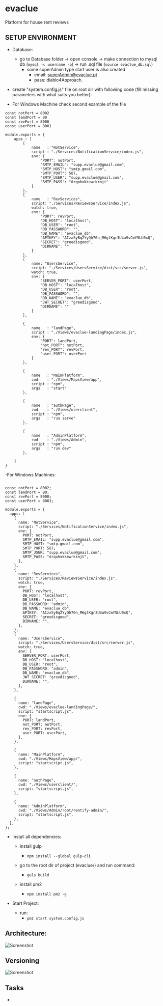 # evaclue

Platform for house rent reviews

## SETUP ENVIRONMENT

- Database:

  - go to Database folder -> open console -> make connection to mysql db (`mysql -u username -p`) -> run .sql file (`source evaclue_db.sql`)
    - some superAdmin type start user is also created
      - email: superAdmin@evaclue.pt
      - pass: diablo4Approach.

- create "system.config.js" file on root dir with following code (fill missing parameters with what suits you better):
- For Windows Machine check second example of the file

```
const notPort = 8002
const landPort = 80
const revPort = 8000
const userPort = 8001

module.exports = {
    apps : [
        {
            name   : "NotService",
            script : "./Services/NotificationService/index.js",
            env: {
                "PORT": notPort,
                "SMTP_EMAIL": "supp.evaclue@gmail.com",
                "SMTP_HOST": "smtp.gmail.com",
                "SMTP_PORT": 587,
                "SMTP_USER": "supp.evaclue@gmail.com",
                "SMTP_PASS": "drqohvkkewrkrnjt"
            }
        },
        {
            name   : "RevServices",
            script: "./Services/ReviewsService/index.js",
            watch: true,
            env: {
                "PORT": revPort,
                "DB_HOST": "localhost",
                "DB_USER": "root",
                "DB_PASSWORD": "",
                "DB_NAME": "evaclue_db",
                "APIKEY": "AIzaSyBq2YyQh70n_M6glKgr3U4a9vCmY5LU0xQ",
                "SECRET": "greedisgood",
                "DIRNAME": ""
            }
        },
        {
            name: "UsersService",
            script: "./Services/UsersService/dist/src/server.js",
            watch: true,
            env: {
                "SERVER_PORT": userPort,
                "DB_HOST": "localhost",
                "DB_USER": "root",
                "DB_PASSWORD": "",
                "DB_NAME": "evaclue_db",
                "JWT_SECRET": "greedisgood",
                "DIRNAME": ""
            }
        },

        {
            name   : "landPage",
            script : "./Views/evaclue-landingPage/index.js",
            env: {
                "PORT": landPort,
                "not_PORT": notPort,
                "rev_PORT": revPort,
                "user_PORT": userPort
            }
        },

        {
            name   : "MainPlatform",
            cwd    : "./Views/MapsView/app",
            script : "npm",
            args   : "start"
        },

        {
            name   : "authPage",
            cwd    : "./Views/userclient",
            script : "npm",
            args   : "run serve"
        },

        {
            name   : "AdminPlatform",
            cwd    : "./Views/Admin",
            script : "npm",
            args   : "run dev"
        },

    ]
}
```

-For Windows Machines:

```

const notPort = 8002;
const landPort = 80;
const revPort = 8000;
const userPort = 8001;

module.exports = {
  apps: [
    {
      name: "NotService",
      script: "./Services/NotificationService/index.js",
      env: {
        PORT: notPort,
        SMTP_EMAIL: "supp.evaclue@gmail.com",
        SMTP_HOST: "smtp.gmail.com",
        SMTP_PORT: 587,
        SMTP_USER: "supp.evaclue@gmail.com",
        SMTP_PASS: "drqohvkkewrkrnjt",
      },
    },
    {
      name: "RevServices",
      script: "./Services/ReviewsService/index.js",
      watch: true,
      env: {
        PORT: revPort,
        DB_HOST: "localhost",
        DB_USER: "root",
        DB_PASSWORD: "admin",
        DB_NAME: "evaclue_db",
        APIKEY: "AIzaSyBq2YyQh70n_M6glKgr3U4a9vCmY5LU0xQ",
        SECRET: "greedisgood",
        DIRNAME: "",
      },
    },
    {
      name: "UsersService",
      script: "./Services/UsersService/dist/src/server.js",
      watch: true,
      env: {
        SERVER_PORT: userPort,
        DB_HOST: "localhost",
        DB_USER: "root",
        DB_PASSWORD: "admin",
        DB_NAME: "evaclue_db",
        JWT_SECRET: "greedisgood",
        DIRNAME: "",
      },
    },

    {
      name: "landPage",
      cwd: "./Views/evaclue-landingPage/",
      script: "startscript.js",
      env: {
        PORT: landPort,
        not_PORT: notPort,
        rev_PORT: revPort,
        user_PORT: userPort,
      },
    },

    {
      name: "MainPlatform",
      cwd: "./Views/MapsView/app/",
      script: "startscript.js",
    },

    {
      name: "authPage",
      cwd: "./Views/userclient/",
      script: "startscript.js",
    },

    {
      name: "AdminPlatform",
      cwd: "./Views/Admin/root/rentify-admin/",
      script: "startscript.js",
    },
  ],
};

```

- Install all dependencies:

  - install gulp
    - `npm install --global gulp-cli`
  - go to the root dir of project (evaclue/) and run command:

    - `gulp build`

  - install pm2
    - `npm install pm2 -g`

- Start Project:
  - run:
    - `pm2 start system.config.js`

## Architecture:
![Screenshot](imgs/ev.png)

## Versioning
![Screenshot](imgs/versionFlow.png)

## Tasks

-
